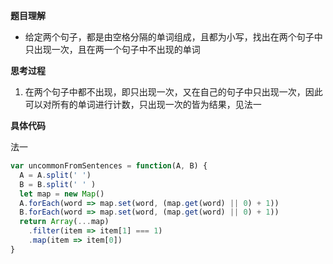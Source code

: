 **题目理解**

- 给定两个句子，都是由空格分隔的单词组成，且都为小写，找出在两个句子中只出现一次，且在两一个句子中不出现的单词

**思考过程**

1. 在两个句子中都不出现，即只出现一次，又在自己的句子中只出现一次，因此可以对所有的单词进行计数，只出现一次的皆为结果，见法一

**具体代码**

法一
```JavaScript
var uncommonFromSentences = function(A, B) {
  A = A.split(' ')
  B = B.split(' ' )
  let map = new Map()
  A.forEach(word => map.set(word, (map.get(word) || 0) + 1))
  B.forEach(word => map.set(word, (map.get(word) || 0) + 1))
  return Array(...map)
    .filter(item => item[1] === 1)
    .map(item => item[0])
}
```

